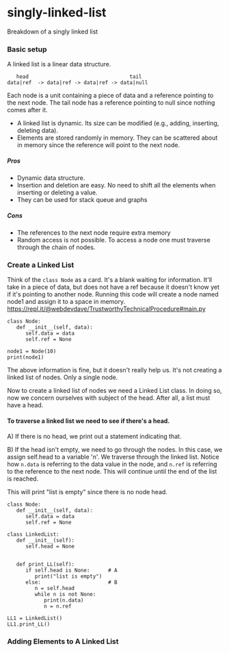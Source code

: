 # singly-linked-list

Breakdown of a singly linked list

### Basic setup

A linked list is a linear data structure.

```
   head                                 tail
data|ref  -> data|ref -> data|ref -> data|null
```

Each node is a unit containing a piece of data and a reference pointing to the next node.  The tail node has a reference pointing to null since nothing comes after it.

- A linked list is dynamic.  Its size can be modified (e.g., adding, inserting, deleting data).
- Elements are stored randomly in memory. They can be scattered about in memory since the reference will point to the next node.

##### Pros
- Dynamic data structure.
- Insertion and deletion are easy. No need to shift all the elements when inserting or deleting a value.
- They can be used for stack queue and graphs

##### Cons
- The references to the next node require extra memory
- Random access is not possible.  To access a node one must traverse through the chain of nodes.


### Create a Linked List


Think of the ```class Node``` as a card.  It's a blank waiting for information.  It'll take in a piece of data, but does not have a ref because it doesn't know yet if it's pointing to another node.  Running this code will create a node named node1 and assign it to a space in memory.
https://repl.it/@webdevdave/TrustworthyTechnicalProcedure#main.py
```
class Node:
   def __init__(self, data):
      self.data = data
      self.ref = None
      
node1 = Node(10)
print(node1)
```
The above information is fine, but it doesn't really help us.  It's not creating a linked list of nodes.  Only a single node.    

Now to create a linked list of nodes we need a Linked List class.  In doing so, now we concern ourselves with subject of the head. After all, a list must have a head.   

#### To traverse a linked list we need to see if there's a head.    

A) If there is no head, we print out a statement indicating that.    
   
B) If the head isn't empty, we need to go through the nodes. In this case, we assign self.head to a variable 'n'. We traverse through the linked list. Notice how ```n.data``` is referring to the data value in the node, and ```n.ref``` is referring to the reference to the next node.  This will continue until the end of the list is reached.    

This will print "list is empty" since there is no node head.

```
class Node:
   def __init__(self, data):
      self.data = data
      self.ref = None
      
class LinkedList:
   def __init__(self):
      self.head = None
      
      
   def print_LL(self):         
      if self.head is None:      # A
         print("list is empty")
      else:                      # B
         n = self.head
         while n is not None:
            print(n.data)
            n = n.ref
            
LL1 = LinkedList()
LL1.print_LL()
```

### Adding Elements to A Linked List












